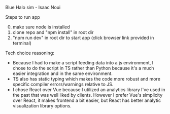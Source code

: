 Blue Halo sim - Isaac Noui

Steps to run app

0. make sure node is installed
1. clone repo and "npm install" in root dir
2. "npm run dev" in root dir to start app (click browser link provided in terminal)


Tech choice reasoning:
- Because I had to make a script feeding data into a js environment, I chose to do the script in TS rather than Python because it's a much easier integration and in the same environment.
- TS also has static typing which makes the code more robust and more specific compiler errors/warnings relative to JS.
- I chose React over Vue because I utilized an analytics library I've used in the past that was well liked by clients. However I prefer Vue's simplicity over React, it makes frontend a bit easier, but 
  React has better analytic visualization library options.
